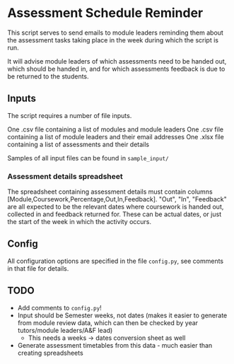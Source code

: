 # Assessment Schedule Reminder

This script serves to send emails to module leaders reminding them about the assessment tasks taking place in the week during which the script is run.

It will advise module leaders of which assessments need to be handed out, which should be handed in, and for which assessments feedback is due to be returned to the students.


## Inputs
The script requires a number of file inputs.

One .csv file containing a list of modules and module leaders
One .csv file containing a list of module leaders and their email addresses
One .xlsx file containing a list of assessments and their details

Samples of all input files can be found in `sample_input/`

### Assessment details spreadsheet
The spreadsheet containing assessment details must contain columns [Module,Coursework,Percentage,Out,In,Feedback]. "Out", "In", "Feedback" are all expected to be the relevant dates where coursework is handed out, collected in and feedback returned for. These can be actual dates, or just the start of the week in which the activity occurs.

## Config

All configuration options are specified in the file `config.py`, see comments in that file for details.

## TODO

* Add comments to `config.py`!
* Input should be Semester weeks, not dates (makes it easier to generate from module review data, which can then be checked by year tutors/module leaders/A&F lead)
    * This needs a weeks -> dates conversion sheet as well
* Generate assessment timetables from this data - much easier than creating spreadsheets
